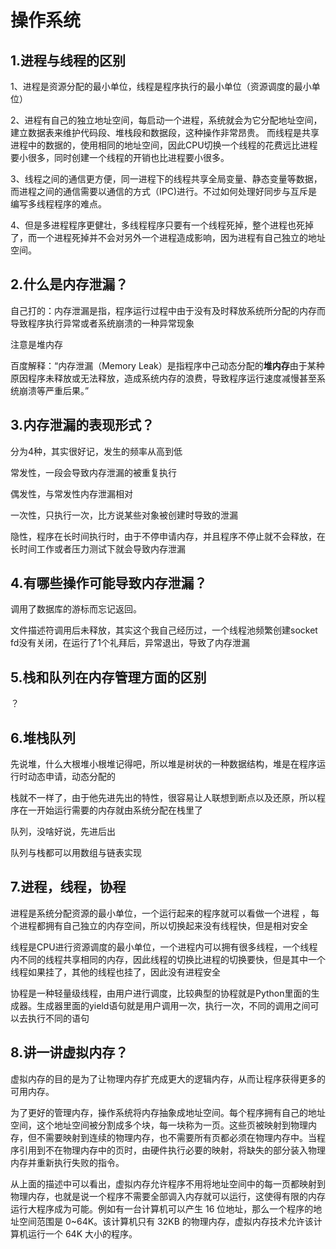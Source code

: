 # 操作系统

## 1.进程与线程的区别

1、进程是资源分配的最小单位，线程是程序执行的最小单位（资源调度的最小单位） 

2、进程有自己的独立地址空间，每启动一个进程，系统就会为它分配地址空间，建立数据表来维护代码段、堆栈段和数据段，这种操作非常昂贵。 而线程是共享进程中的数据的，使用相同的地址空间，因此CPU切换一个线程的花费远比进程要小很多，同时创建一个线程的开销也比进程要小很多。 

3、线程之间的通信更方便，同一进程下的线程共享全局变量、静态变量等数据，而进程之间的通信需要以通信的方式（IPC\)进行。不过如何处理好同步与互斥是编写多线程程序的难点。

 4、但是多进程程序更健壮，多线程程序只要有一个线程死掉，整个进程也死掉了，而一个进程死掉并不会对另外一个进程造成影响，因为进程有自己独立的地址空间。

## 2.什么是内存泄漏？

自己打的：内存泄漏是指，程序运行过程中由于没有及时释放系统所分配的内存而导致程序执行异常或者系统崩溃的一种异常现象

注意是堆内存

百度解释：“内存泄漏（Memory Leak）是指程序中己动态分配的**堆内存**由于某种原因程序未释放或无法释放，造成系统内存的浪费，导致程序运行速度减慢甚至系统崩溃等严重后果。”

## 3.内存泄漏的表现形式？

分为4种，其实很好记，发生的频率从高到低

常发性，一段会导致内存泄漏的被重复执行

偶发性，与常发性内存泄漏相对

一次性，只执行一次，比方说某些对象被创建时导致的泄漏

隐性，程序在长时间执行时，由于不停申请内存，并且程序不停止就不会释放，在长时间工作或者压力测试下就会导致内存泄漏

## 4.有哪些操作可能导致内存泄漏？

调用了数据库的游标而忘记返回。

文件描述符调用后未释放，其实这个我自己经历过，一个线程池频繁创建socket fd没有关闭，在运行了1个礼拜后，异常退出，导致了内存泄漏

## 5.栈和队列在内存管理方面的区别

？

## 6.堆栈队列

先说堆，什么大根堆小根堆记得吧，所以堆是树状的一种数据结构，堆是在程序运行时动态申请，动态分配的

栈就不一样了，由于他先进先出的特性，很容易让人联想到断点以及还原，所以程序在一开始运行需要的内存就由系统分配在栈里了

队列，没啥好说，先进后出

队列与栈都可以用数组与链表实现

## 7.进程，线程，协程

进程是系统分配资源的最小单位，一个运行起来的程序就可以看做一个进程 ，每个进程都拥有自己独立的内存空间，所以切换起来没有线程快，但是相对安全

线程是CPU进行资源调度的最小单位，一个进程内可以拥有很多线程，一个线程内不同的线程共享相同的内存，因此线程的切换比进程的切换要快，但是其中一个线程如果挂了，其他的线程也挂了，因此没有进程安全

协程是一种轻量级线程，由用户进行调度，比较典型的协程就是Python里面的生成器。生成器里面的yield语句就是用户调用一次，执行一次，不同的调用之间可以去执行不同的语句

## 8.讲一讲虚拟内存？

虚拟内存的目的是为了让物理内存扩充成更大的逻辑内存，从而让程序获得更多的可用内存。

为了更好的管理内存，操作系统将内存抽象成地址空间。每个程序拥有自己的地址空间，这个地址空间被分割成多个块，每一块称为一页。这些页被映射到物理内存，但不需要映射到连续的物理内存，也不需要所有页都必须在物理内存中。当程序引用到不在物理内存中的页时，由硬件执行必要的映射，将缺失的部分装入物理内存并重新执行失败的指令。

从上面的描述中可以看出，虚拟内存允许程序不用将地址空间中的每一页都映射到物理内存，也就是说一个程序不需要全部调入内存就可以运行，这使得有限的内存运行大程序成为可能。例如有一台计算机可以产生 16 位地址，那么一个程序的地址空间范围是 0~64K。该计算机只有 32KB 的物理内存，虚拟内存技术允许该计算机运行一个 64K 大小的程序。



